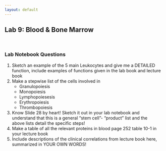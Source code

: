 ```yaml
---
layout: default
---
```


## Lab 9: Blood & Bone Marrow

<br>

### Lab Notebook Questions

1.	Sketch an example of the 5 main Leukocytes and give me a DETAILED function, include examples of functions given in the lab book and lecture book
2. 	Make a stepwise list of the cells involved in 
	* Granulopoiesis
	* Monopoiesis
	* Lymphopoiesesis
	* Erythropoiesis 
	* Thrombopoiesis
3.	Know Slide 28 by heart! Sketch it out in your lab notebook and understand that this is a general “stem cell”- “product” list and the above lists detail the specific steps!
4.	Make a table of all the relevant proteins in blood page 252 table 10-1 in your lecture book
5.	Include descriptions of the clinical correlations from lecture book here, summarized in YOUR OWN WORDS!



